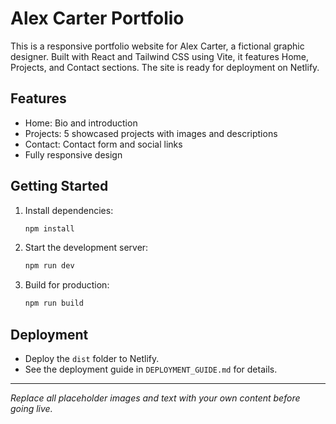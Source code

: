 # Alex Carter Portfolio

This is a responsive portfolio website for Alex Carter, a fictional graphic designer. Built with React and Tailwind CSS using Vite, it features Home, Projects, and Contact sections. The site is ready for deployment on Netlify.

## Features

- Home: Bio and introduction
- Projects: 5 showcased projects with images and descriptions
- Contact: Contact form and social links
- Fully responsive design

## Getting Started

1. Install dependencies:
   ```cmd
   npm install
   ```
2. Start the development server:
   ```cmd
   npm run dev
   ```
3. Build for production:
   ```cmd
   npm run build
   ```

## Deployment

- Deploy the `dist` folder to Netlify.
- See the deployment guide in `DEPLOYMENT_GUIDE.md` for details.

---

_Replace all placeholder images and text with your own content before going live._
